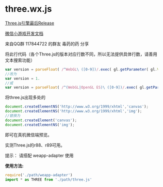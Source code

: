 # three.wx.js

[Three.js引擎最后Release](https://github.com/mrdoob/three.js/releases/latest)

[微信小游戏开发文档](https://mp.weixin.qq.com/debug/wxagame/dev/index.html)


来自QQ群 117844722 的群友 毒药的药 分享

将此行代码（各个Three.js的版本对应行数不同，所以无法提供具体行数，请善用文本搜索功能）
```javascript
var version = parseFloat( /^WebGL\ ([0-9])/.exec( gl.getParameter( gl.VERSION ) )[ 1 ] );
//改为
var version = 1.
//或
var version = parseFloat( /^(WebGL|OpenGL ES)\ ([0-9])/.exec( gl.getParameter( gl.VERSION ) )[ 1 ] );
```
将three.js出现多处的
```javascript
document.createElementNS('http://www.w3.org/1999/xhtml','canvas');
document.createElementNS('http://www.w3.org/1999/xhtml','img');
//替换为
document.createElement('canvas');
document.createElementNS('img');
```
即可在真机微信端预览。

实测Three.js的r88、r89可用。

提示：
请搭配 weapp-adapter 使用

**使用方法:**
```javascript
require('./path/weapp-adapter')
import * as THREE from './path/three.js'
```
